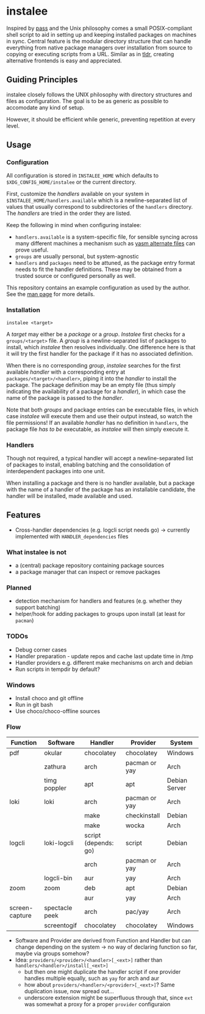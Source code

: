 # instalee

Inspired by [pass](passwordstore.org "The standard Unix password manager")
and the Unix philosophy 
comes a small POSIX-compliant shell script
to aid in setting up and keeping installed packages on machines in sync.
Central feature is the modular directory structure 
that can handle everything from native package managers 
over installation from source
to copying or executing scripts from a URL.
Similar as in [tldr](https://github.com/tldr-pages/tldr),
creating alternative frontends is easy and appreciated.

## Guiding Principles

instalee closely follows the UNIX philosophy with directory structures and files as configuration.
The goal is to be as generic as possible to accomodate any kind of setup.

However, it should be efficient while generic,
preventing repetition at every level.

## Usage

### Configuration

All configuration is stored in `INSTALEE_HOME` 
which defaults to `$XDG_CONFIG_HOME/instalee`
or the current directory.

First, customize the _handlers_ available on your system 
in `$INSTALEE_HOME/handlers.available`
which is a newline-separated list of values 
that usually correspond to subdirectories of the `handlers` directory.
The _handlers_ are tried in the order they are listed.

Keep the following in mind when configuring instalee:
- `handlers.available` is a system-specific file,
  for sensible syncing across many different machines
  a mechanism such as [yasm alternate files](https://yadm.io/docs/alternates)
  can prove useful.
- `groups` are usually personal, but system-agnostic
- `handlers` and `packages` need to be attuned,
  as the package entry format needs to fit the handler definitions.
  These may be obtained from a trusted source
  or configured personally as well.

This repository contains an example configuration
as used by the author.
See the [man page](instalee.1) for more details.

### Installation

`instalee <target>`

A _target_ may either be a _package_ or a _group_.
*Instalee* first checks for a `groups/<target>` file.
A _group_ is a newline-separated list of packages to install,
which *instalee* then resolves individually.
One difference here is that it will try the first handler for the package
if it has no associated definition.

When there is no corresponding _group_,
*instalee* searches for the first available _handler_
with a corresponding entry at `packages/<target>/<handler>`,
piping it into the _handler_ to install the package.
The package definition may be an empty file
(thus simply indicating the availability of a package for a _handler_),
in which case the name of the package is passed to the _handler_.

Note that both _groups_ and package entries can be executable files,
in which case *instalee* will execute them and use their output instead,
so watch the file permissions!
If an available _handler_ has no definition in `handlers`,
the package file _has to be_ executable,
as *instalee* will then simply execute it.

### Handlers

Though not required,
a typical handler will accept 
a newline-separated list of packages to install,
enabling batching and the consolidation of interdependent packages into one unit.

When installing a package and there is no handler available,
but a package with the name of a handler of the package has an installable candidate,
the handler will be installed, made available and used.

## Features 
- Cross-handler dependencies (e.g. logcli script needs go)
  -> currently implemented with `HANDLER_dependencies` files

### What instalee is not
- a (central) package repository containing package sources
- a package manager that can inspect or remove packages

### Planned
- detection mechanism for handlers and features
  (e.g. whether they support batching)
- helper/hook for adding packages to groups upon install
  (at least for `pacman`)

### TODOs
- Debug corner cases
- Handler preparation - update repos and cache last update time in /tmp
- Handler providers e.g. different make mechanisms on arch and debian
- Run scripts in tempdir by default?

### Windows
- Install choco and git offline
- Run in git bash
- Use choco/choco-offline sources

### Flow
| Function       | Software       | Handler              | Provider      | System        |
|----------------|----------------|----------------------|---------------|---------------|
| pdf            | okular         | chocolatey           | chocolatey    | Windows       |
|                | zathura        | arch                 | pacman or yay | Arch          |
|                | timg poppler   | apt                  | apt           | Debian Server |
| loki           | loki           | arch                 | pacman or yay | Arch          |
|                |                | make                 | checkinstall  | Debian        |
|                |                | make                 | wocka         | Arch          |
| logcli         | loki-logcli    | script (depends: go) | script        | Debian        |
|                |                | arch                 | pacman or yay | Arch          |
|                | logcli-bin     | aur                  | yay           | Arch          |
| zoom           | zoom           | deb                  | apt           | Debian        |
|                |                | aur                  | yay           | Arch          |
| screen-capture | spectacle peek | arch                 | pac/yay       | Arch          |
|                | screentogif    | chocolatey           | chocolatey    | Windows       |

- Software and Provider are derived from Function and Handler but can change depending on the system
  -> no way of declaring function so far, maybe via groups somehow?
- Idea: `providers/<provider>/<handler>[_<ext>]` rather than `handlers/<handler>/install[_<ext>]`
  + but then one might duplicate the handler script if one provider handles multiple equally,
    such as `yay` for arch and aur
  + how about `providers/<handler>/<provider>[_<ext>]`? 
    Same duplication issue, now spread out...
  + underscore extension might be superfluous through that, since `ext` was somewhat a proxy for a proper `provider` configuraion
